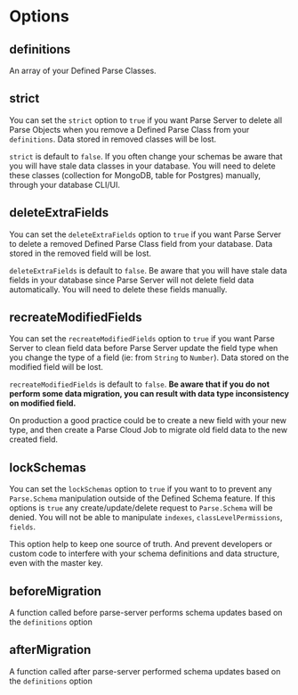 # Options

## definitions

An array of your Defined Parse Classes.

## strict

You can set the `strict` option to `true` if you want Parse Server to delete all Parse Objects when you remove a Defined Parse Class from your `definitions`. Data stored in removed classes will be lost.

`strict` is default to `false`. If you often change your schemas be aware that you will have stale data classes in your database. You will need to delete these classes (collection for MongoDB, table for Postgres) manually, through your database CLI/UI.

## deleteExtraFields

You can set the `deleteExtraFields` option to `true` if you want Parse Server to delete a removed Defined Parse Class field from your database. Data stored in the removed field will be lost.

`deleteExtraFields` is default to `false`. Be aware that you will have stale data fields in your database since Parse Server will not delete field data automatically. You will need to delete these fields manually.

## recreateModifiedFields

You can set the `recreateModifiedFields` option to `true` if you want Parse Server to clean field data before Parse Server update the field type when you change the type of a field (ie: from `String` to `Number`). Data stored on the modified field will be lost.

`recreateModifiedFields` is default to `false`. **Be aware that if you do not perform some data migration, you can result with data type inconsistency on modified field.**

On production a good practice could be to create a new field with your new type, and then create a Parse Cloud Job to migrate old field data to the new created field.

## lockSchemas

You can set the `lockSchemas` option to `true` if you want to to prevent any `Parse.Schema` manipulation outside of the Defined Schema feature. If this options is `true` any create/update/delete request to `Parse.Schema` will be denied. You will not be able to manipulate `indexes`, `classLevelPermissions`, `fields`.

This option help to keep one source of truth. And prevent developers or custom code to interfere with your schema definitions and data structure, even with the master key.

## beforeMigration

A function called before parse-server performs schema updates based on the `definitions` option

## afterMigration

A function called after parse-server performed schema updates based on the `definitions` option
